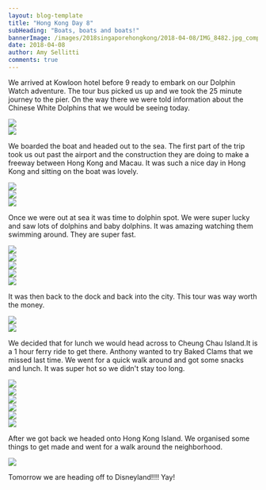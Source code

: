 ```yaml
---
layout: blog-template
title: "Hong Kong Day 8"
subHeading: "Boats, boats and boats!"
bannerImage: /images/2018singaporehongkong/2018-04-08/IMG_8482.jpg_compressed.JPEG
date: 2018-04-08
author: Amy Sellitti
comments: true
---
```


We arrived at Kowloon hotel before 9 ready to embark on our Dolphin Watch adventure. The tour bus picked us up and we took the 25 minute journey to the pier. On the way there we were told information about the Chinese White Dolphins that we would be seeing today. 

<div class="center-image"><img src="/images/2018singaporehongkong/2018-04-08/IMG_8421.jpg_compressed.JPEG" /></div>
<div class="center-image"><img src="/images/2018singaporehongkong/2018-04-08/IMG_8422.jpg_compressed.JPEG" /></div>

We boarded the boat and headed out to the sea. The first part of the trip took us out past the airport and the construction they are doing to make a freeway between Hong Kong and Macau. It was such a nice day in Hong Kong and sitting on the boat was lovely.

<div class="center-image"><img src="/images/2018singaporehongkong/2018-04-08/IMG_8424.jpg_compressed.JPEG" /></div>
<div class="center-image"><img src="/images/2018singaporehongkong/2018-04-08/IMG_8429.jpg_compressed.JPEG" /></div>
<div class="center-image"><img src="/images/2018singaporehongkong/2018-04-08/IMG_8439.jpg_compressed.JPEG" /></div>

Once we were out at sea it was time to dolphin spot. We were super lucky and saw lots of dolphins and baby dolphins. It was amazing watching them swimming around. They are super fast.  

<div class="center-image"><img src="/images/2018singaporehongkong/2018-04-08/IMG_8482.jpg_compressed.JPEG" /></div>
<div class="center-image"><img src="/images/2018singaporehongkong/2018-04-08/IMG_8523.jpg_compressed.JPEG" /></div>
<div class="center-image"><img src="/images/2018singaporehongkong/2018-04-08/IMG_8602.jpg_compressed.JPEG" /></div>
<div class="center-image"><img src="/images/2018singaporehongkong/2018-04-08/IMG_8615.jpg_compressed.JPEG" /></div>
<div class="center-image"><img src="/images/2018singaporehongkong/2018-04-08/IMG_8616.jpg_compressed.JPEG" /></div>

It was then back to the dock and back into the city. This tour was way worth the money. 

<div class="center-image"><img src="/images/2018singaporehongkong/2018-04-08/IMG_8626.jpg_compressed.JPEG" /></div>
<div class="center-image"><img src="/images/2018singaporehongkong/2018-04-08/IMG_8628.jpg_compressed.JPEG" /></div>


We decided that for lunch we would head across to Cheung Chau Island.It is a 1 hour ferry ride to get there. Anthony wanted to try Baked Clams that we missed last time. We went for a quick walk around and got some snacks and lunch. It was super hot so we didn't stay too long.

<div class="center-image"><img src="/images/2018singaporehongkong/2018-04-08/IMG_8631.jpg_compressed.JPEG" /></div>
<div class="center-image"><img src="/images/2018singaporehongkong/2018-04-08/IMG_8634.jpg_compressed.JPEG" /></div>
<div class="center-image"><img src="/images/2018singaporehongkong/2018-04-08/IMG_8636.jpg_compressed.JPEG" /></div>
<div class="center-image"><img src="/images/2018singaporehongkong/2018-04-08/IMG_8639.jpg_compressed.JPEG" /></div>
<div class="center-image"><img src="/images/2018singaporehongkong/2018-04-08/IMG_8640.jpg_compressed.JPEG" /></div>
<div class="center-image"><img src="/images/2018singaporehongkong/2018-04-08/IMG_8649.jpg_compressed.JPEG" /></div>

After we got back we headed onto Hong Kong Island. We organised some things to get made and went for a walk around the neighborhood. 

<div class="center-image"><img src="/images/2018singaporehongkong/2018-04-08/IMG_8652.jpg_compressed.JPEG" /></div>

Tomorrow we are heading off to Disneyland!!!! Yay!

